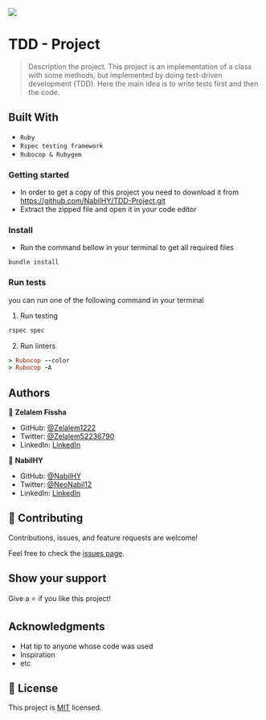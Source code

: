 ![](https://img.shields.io/badge/Microverse-blueviolet)

# TDD - Project

> Description the project.
> This project is an implementation of a class with some methods, but implemented by doing test-driven development (TDD). 
> Here the main idea is to write tests first and then the code.

## Built With

- `Ruby`
- `Rspec testing framework`
- `Rubocop & Rubygem`



### Getting started
- In order to get a copy of this project you need to download it from https://github.com/NabilHY/TDD-Project.git
- Extract the zipped file and open it in your code editor
### Install
- Run the command bellow in your terminal to get all required files
```
bundle install
```
### Run tests
you can run one of the following command in your terminal
1. Run testing
```Ruby
rspec spec
```
2. Run linters
```Ruby
> Rubocop --color
> Rubocop -A
```



## Authors

👤 **Zelalem Fissha**

- GitHub: [@Zelalem1222](https://github.com/Zelalem1222)
- Twitter: [@Zelalem52236790](https://twitter.com/Zelalem52236790)
- LinkedIn: [LinkedIn](https://www.linkedin.com/in/zelalemfissha/)

👤 **NabilHY**

- GitHub: [@NabilHY](https://github.com/NabilHY)
- Twitter: [@NeoNabil12](https://twitter.com/NeoNabil2)
- LinkedIn: [LinkedIn](https://www.linkedin.com/in/nabil-hayoun/)

## 🤝 Contributing

Contributions, issues, and feature requests are welcome!

Feel free to check the [issues page](../../issues/).

## Show your support

Give a ⭐️ if you like this project!

## Acknowledgments

- Hat tip to anyone whose code was used
- Inspiration
- etc

## 📝 License

This project is [MIT](./MIT.md) licensed.
